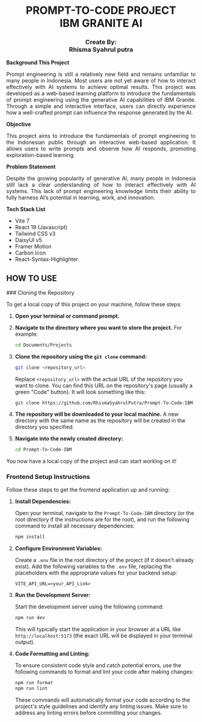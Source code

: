 <h1 align="center">PROMPT-TO-CODE PROJECT<br/>IBM GRANITE AI</h1>

<h3 align="center">Create By: <br/>Rhisma Syahrul putra</h3>

**Background This Project**

<p align="justify">Prompt engineering is still a relatively new field and remains unfamiliar to many people in Indonesia. Most users are not yet aware of how to interact effectively with AI systems to achieve optimal results. This project was developed as a web-based learning platform to introduce the fundamentals of prompt engineering using the generative AI capabilities of IBM Granite. Through a simple and interactive interface, users can directly experience how a well-crafted prompt can influence the response generated by the AI.</p>

**Objective**

<p align="justify">This project aims to introduce the fundamentals of prompt engineering to the Indonesian public through an interactive web-based application. It allows users to write prompts and observe how AI responds, promoting exploration-based learning.</p>

**Problem Statement**

<p align="justify">Despite the growing popularity of generative AI, many people in Indonesia still lack a clear understanding of how to interact effectively with AI systems. This lack of prompt engineering knowledge limits their ability to fully harness AI’s potential in learning, work, and innovation.</p>

**Tech Stack List**

- Vite 7
- React 19 (Javascript)
- Tailwind CSS v3
- DaisyUI v5
- Framer Motion
- Carbon Icon
- React-Syntax-Highlighter

<h2>HOW TO USE</h2>
### Cloning the Repository

To get a local copy of this project on your machine, follow these steps:

1.  **Open your terminal or command prompt.**

2.  **Navigate to the directory where you want to store the project.** For example:

    ```bash
    cd Documents/Projects
    ```

3.  **Clone the repository using the `git clone` command:**

    ```bash
    git clone <repository_url>
    ```

    Replace `<repository_url>` with the actual URL of the repository you want to clone. You can find this URL on the repository's page (usually a green "Code" button). It will look something like this:

    ```
    git clone https://github.com/RhismaSyahrulPutra/Prompt-To-Code-IBM
    ```

4.  **The repository will be downloaded to your local machine.** A new directory with the same name as the repository will be created in the directory you specified.

5.  **Navigate into the newly created directory:**

    ```bash
    cd Prompt-To-Code-IBM
    ```

You now have a local copy of the project and can start working on it!

### Frontend Setup Instructions

Follow these steps to get the frontend application up and running:

1.  **Install Dependencies:**

    Open your terminal, navigate to the `Prompt-To-Code-IBM` directory (or the root directory if the instructions are for the root), and run the following command to install all necessary dependencies:

    ```bash
    npm install
    ```

2.  **Configure Environment Variables:**

    Create a `.env` file in the root directory of the project (if it doesn't already exist). Add the following variables to the `.env` file, replacing the placeholders with the appropriate values for your backend setup:

    ```
    VITE_API_URL=<your_API_Link>
    ```

3.  **Run the Development Server:**

    Start the development server using the following command:

    ```bash
    npm run dev
    ```

    This will typically start the application in your browser at a URL like `http://localhost:5173` (the exact URL will be displayed in your terminal output).

4.  **Code Formatting and Linting:**

    To ensure consistent code style and catch potential errors, use the following commands to format and lint your code after making changes:

    ```bash
    npm run format
    npm run lint
    ```

    These commands will automatically format your code according to the project's style guidelines and identify any linting issues. Make sure to address any linting errors before committing your changes.
